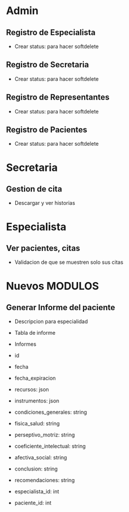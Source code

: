 # Admin

## Registro de Especialista

- Crear status: para hacer softdelete

## Registro de Secretaria

- Crear status: para hacer softdelete

## Registro de Representantes

- Crear status: para hacer softdelete

## Registro de Pacientes

- Crear status: para hacer softdelete



# Secretaria

## Gestion de cita

- Descargar y ver historias

# Especialista

## Ver pacientes, citas

- Validacion de que se muestren solo sus citas

# Nuevos MODULOS

## Generar Informe del paciente

- Descripcion para especialidad

- Tabla de informe

- Informes

- id
- fecha
- fecha_expiracion
- recursos: json
- instrumentos: json
- condiciones_generales: string
- fisica_salud: string
- perseptivo_motriz: string
- coeficiente_intelectual: string
- afectiva_social: string
- conclusion: string
- recomendaciones: string
- especialista_id: int
- paciente_id: int
